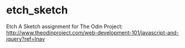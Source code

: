 # etch_sketch
Etch A Sketch assignment for The Odin Project: http://www.theodinproject.com/web-development-101/javascript-and-jquery?ref=lnav

